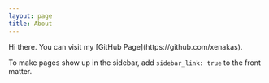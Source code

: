 ```yaml
---
layout: page
title: About
---
```


<p class="message">
  Hi there. 
  You can visit my [GitHub Page](https://github.com/xenakas). 
</p>

To make pages show up in the sidebar, add `sidebar_link: true` to the front
matter.
